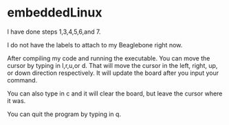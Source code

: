 # embeddedLinux

I have done steps 1,3,4,5,6,and 7.

I do not have the labels to attach to my Beaglebone right now.

After compiling my code and running the executable. You can move the cursor by typing in l,r,u,or d.
That will move the cursor in the left, right, up, or down direction respectively. It will update the board after you input your command.

You can also type in c and it will clear the board, but leave the cursor where it was.

You can quit the program by typing in q.
